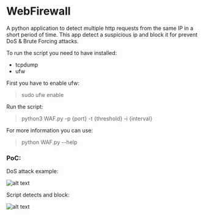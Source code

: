 # WebFirewall
A python application to detect multiple http requests from the same IP in a short period of time. This app detect a suspicious ip and block it for prevent DoS &amp; Brute Forcing attacks.

To run the script you need to have installed:
- tcpdump
- ufw

First you have to enable ufw:
>sudo ufw enable

Run the script:
>python3 WAF.py -p {port} -t {threshold} -i {interval}

For more information you can use:
>python WAF.py --help

### PoC:

DoS attack example:

![alt text](https://i.ibb.co/RQPtTG4/Do-SExample.jpg)

Script detects and block:

![alt text](https://i.ibb.co/BCK8q5t/Script-Running.jpg)